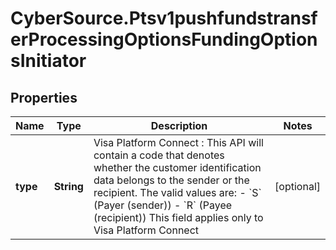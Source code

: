 # CyberSource.Ptsv1pushfundstransferProcessingOptionsFundingOptionsInitiator

## Properties
Name | Type | Description | Notes
------------ | ------------- | ------------- | -------------
**type** | **String** | Visa Platform Connect : This API will contain a code that denotes whether the customer identification data belongs to the sender or the recipient.  The valid values are: - &#x60;S&#x60; (Payer (sender)) - &#x60;R&#x60; (Payee (recipient))  This field applies only to Visa Platform Connect  | [optional] 


